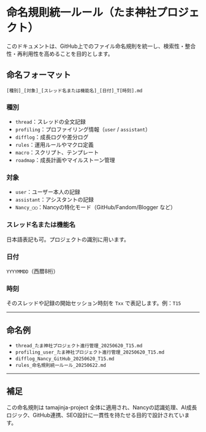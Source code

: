 
# 命名規則統一ルール（たま神社プロジェクト）

このドキュメントは、GitHub上でのファイル命名規則を統一し、検索性・整合性・再利用性を高めることを目的とします。

## 命名フォーマット

```
[種別]_[対象]_[スレッド名または機能名]_[日付]_T[時刻].md
```

### 種別
- `thread`：スレッドの全文記録
- `profiling`：プロファイリング情報（`user` / `assistant`）
- `difflog`：成長ログや差分ログ
- `rules`：運用ルールやマクロ定義
- `macro`：スクリプト、テンプレート
- `roadmap`：成長計画やマイルストーン管理

### 対象
- `user`：ユーザー本人の記録
- `assistant`：アシスタントの記録
- `Nancy_◯◯`：Nancyの特化モード（GitHub/Fandom/Blogger など）

### スレッド名または機能名
日本語表記も可。プロジェクトの識別に用います。

### 日付
`YYYYMMDD`（西暦8桁）

### 時刻
そのスレッドや記録の開始セッション時刻を `Txx` で表記します。例：`T15`

---

## 命名例

- `thread_たま神社プロジェクト進行管理_20250620_T15.md`
- `profiling_user_たま神社プロジェクト進行管理_20250620_T15.md`
- `difflog_Nancy_GitHub_20250620_T15.md`
- `rules_命名規則統一ルール_20250622.md`

---

## 補足

この命名規則は tamajinja-project 全体に適用され、Nancyの認識処理、AI成長ロジック、GitHub連携、SEO設計に一貫性を持たせる目的で設計されています。
